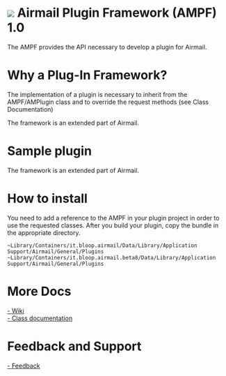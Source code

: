 ![](http://bloop.s3.amazonaws.com/pluginsSmall.png )
Airmail Plugin Framework (AMPF) 1.0
============================
The AMPF provides the API necessary to develop a plugin for Airmail.

Why a Plug-In Framework?
============================
The implementation of a plugin is necessary to inherit from the AMPF/AMPlugin class and to override the request methods (see Class Documentation)

The framework is an extended part of Airmail.

Sample plugin
============================
The framework is an extended part of Airmail.

How to install
============================
You need to add a reference to the AMPF in your plugin project in order to use the requested classes. After you build your plugin, copy the bundle in the appropriate directory.

`~Library/Containers/it.bloop.airmail/Data/Library/Application Support/Airmail/General/Plugins`
`~Library/Containers/it.bloop.airmail.beta8/Data/Library/Application Support/Airmail/General/Plugins`

More Docs
============================
[- Wiki](http://github.com/Airmail/Airmail-Plug-In-Framework/wiki/AMP-Framework)  
[- Class documentation](http://sdk.airmailapp.com)

Feedback and Support
============================
[- Feedback](http://airmail.tenderapp.com)
